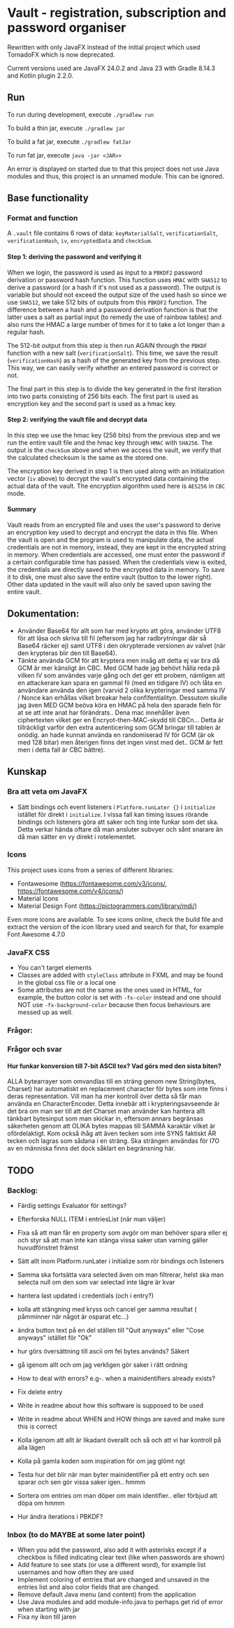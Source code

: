 # Vault - registration, subscription and password organiser

Rewritten with only JavaFX instead of the initial project which used TornadoFX which is now deprecated.

Current versions used are JavaFX 24.0.2 and Java 23 with Gradle 8.14.3 and Kotlin plugin 2.2.0.

## Run

To run during development, execute `./gradlew run`

To build a thin jar, execute `./gradlew jar`

To build a fat jar, execute `./gradlew fatJar`

To run fat jar, execute `java -jar <JAR>>`

An error is displayed on started due to that this project does not use Java modules and thus, this project is an unnamed
module. This can be ignored.

## Base functionality

### Format and function

A `.vault` file contains 6 rows of data: `keyMaterialSalt`, `verificationSalt`, `verificationHash`, `iv`, 
`encryptedData` and `checkSum`.

#### Step 1: deriving the password and verifying it

When we login, the password is used as input to a `PBKDF2` password derivation or password hash function. This function 
uses `HMAC` with `SHA512` to derive a password (or a hash if it's not used as a password). The output is variable but
should not exceed the output size of the used hash so since we use `SHA512`, we take 512 bits of outputs from this
`PBKDF2` function. The difference between a hash and a password derivation function is that the latter uses a salt
as partial input (to remedy the use of rainbow tables) and also runs the HMAC a large number of times for it to take
a lot longer than a regular hash.

The 512-bit output from this step is then run AGAIN through the `PBKDF` function with a new salt (`verificationSalt`). 
This time, we save the result (`verificationHash`) as a hash of the generated key from the previous step. This way, 
we can easily verify whether an entered password is correct or not.

The final part in this step is to divide the key generated in the first iteration into two parts consisting of 256
bits each. The first part is used as encryption key and the second part is used as a hmac key.

#### Step 2: verifying the vault file and decrypt data

In this step we use the hmac key (256 bits) from the previous step and we run the entire vault file and the hmac key
through `HMAC` with `SHA256`. The output is the `checkSum` above and when we access the vault, we verify that the 
calculated checksum is the same as the stored one.

The encryption key derived in step 1 is then used along with an initialization vector (`iv` above) to decrypt the
vault's encrypted data containing the actual data of the vault. The encryption algorithm used here is `AES256` in
`CBC` mode.

#### Summary
Vault reads from an encrypted file and uses the user's password to derive an encryption key used to decrypt and encrypt
the data in this file. When the vault is open and the program is used to manipulate data, the actual credentials are not
in memory, instead, they are kept in the encrypted string in memory. When credentials are accessed, one must enter the
password if a certain configurable time has passed. When the credentials view is exited, the credentials are
directly saved to the encrypted data in memory. To save it to disk, one must also save the entire vault (button to the
lower right). Other data updated in the vault will also only be saved upon saving the entire vault.

## Dokumentation:

* Använder Base64 för allt som har med krypto att göra, använder UTF8 för att läsa och skriva till fil (eftersom jag 
har radbrytningar där så Base64 räcker ej) samt UTF8 i den okrypterade versionen av valvet (när den krypteras blir den 
till Base64).
* Tänkte använda GCM för att kryptera men insåg att detta ej var bra då GCM är mer känsligt än CBC. Med GCM hade jag 
behövt hålla reda på vilken IV som användes varje gång och det ger ett probem, nämligen att en attackerare kan spara en 
gammal fil (med en tidigare IV) och låta en användare använda den igen (varvid 2 olika krypteringar med samma IV / Nonce 
kan erhållas vilket breakar hela confifentialityn. Dessutom skulle jag även MED GCM beöva köra en HMAC på hela den 
sparade fieln för at se att inte anat har förändrats.. Dena mac innehåller även ciphertexten vilket ger en 
Encryot-then-MAC-skydd till CBCn... Detta är tillräckligt varför den extra autenticering som GCM bringar till tablen 
är onödig. an hade kunnat använda en randomiserad IV för GCM (är ok med 128 bitar) men återigen finns det ingen vinst 
med det.. GCM är fett men i detta fall är CBC bättre).

## Kunskap
		
### Bra att veta om JavaFX

* Sätt bindings och event listeners i `Platform.runLater {}` i `initialize` istället för direkt i `initialize`. I vissa
fall kan timing issues rörande bindings och listeners göra att saker och ting inte funkar som det ska. Detta verkar hända
oftare då man ansluter subvyer och sånt snarare än då man sätter en vy direkt i rotelementet.

### Icons
This project uses icons from a series of different libraries:
* Fontawesome (https://fontawesome.com/v3/icons/, https://fontawesome.com/v4/icons/)
* Material Icons
* Material Design Font (https://pictogrammers.com/library/mdi/)

Even more icons are available. To see icons online, check the build file and extract the version of the icon library used 
and search for that, for example Font Awesome 4.7.0

### JavaFX CSS

* You can't target elements
* Classes are added with `styleClass` attribute in FXML and may be found in the global css file or a local one
* Some attributes are not the same as the ones used in HTML, for example, the button color is set with `-fx-color` 
instead and one should NOT use `-fx-background-color` because then focus behaviours are messed up as well.

### Frågor:
  
### Frågor och svar

#### Hur funkar konversion till 7-bit ASCII tex? Vad görs med den sista biten?
ALLA bytearrayer som omvandlas till en sträng genom new String(bytes, Charset) har automatiskt en replacement character 
för bytes som inte finns i deras representation. Vill man ha mer kontroll över detta så får man använda en 
CharacterEncoder. Detta innebär att i krypteringsavseende är det bra om man ser till att det Charset man använder kan 
hantera allt tänkbart bytesinput som man skickar in, eftersom annars begränsas säkerheten genom att OLIKA bytes mappas 
till SAMMA karaktär vilket är ofördelaktigt. Kom också ihåg att även tecken som inte SYNS faktiskt ÄR tecken och lagras 
som sådana i en sträng. Ska strängen användas för I7O av en människa finns det dock såklart en begränsning här.

## TODO

### Backlog:
* Färdig settings Evaluator för settings?
* Efterforska NULL ITEM i entriesList (när man väljer)

* Fixa så att man får en property som avgör om man behöver spara eller ej och styr så att man inte kan stänga vissa saker utan varning gäller huvudfönstret främst
* Sätt allt inom Platform.runLater i initialize som rör bindings och listeners
* Samma ska fortsätta vara selected även om man filtrerar, helst ska man selecta null om den som var selectad inte lägre är kvar
* hantera last updated i credentials (och i entry?)
* kolla att stängning med kryss och cancel ger samma resultat ( påmminner när något är osparat etc...)
* ändra button text på en del ställen till "Quit anyways" eller "Cose anyways" istället för "Ok"
* hur görs översättning till ascii om fel bytes används? Säkert
* gå igenom allt och om jag verkligen gör saker i rätt ordning
* How to deal with errors? e.g-. when a mainidentifiers already exists?
* Fix delete entry
* Write in readme about how this software is supposed to be used
* Write in readme about WHEN and HOW things are saved and make sure this is correct
* Kolla igenom att allt är likadant överallt och så och att vi har kontroll på alla lägen
* Kolla på gamla koden som inspiration för om jag glömt ngt
* Testa hur det blir när man byter mainidentifier på ett entry och sen sparar och sen gör vissa saker igen.. hmmm
* Sortera om entries om man döper om main identifier.. eller förbjud att döpa om hmmm
* Hur ändra iterations i PBKDF?

### Inbox (to do MAYBE at some later point)
* When you add the password, also add it with asterisks except if a checkbox is filled indicating clear text (like when passwords are shown)
* Add feature to see stats (or use a different word), for example list usernames and how often they are used
* Implement coloring of entries that are changed and unsaved in the entries list and also color fields that are changed.
* Remove default Java menu (and content) from the application
* Use Java modules and add module-info.java to perhaps get rid of error when starting with jar
* Fixa ny ikon till jaren

